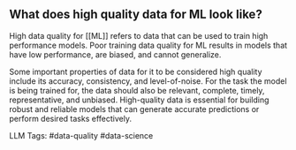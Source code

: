 **What does high quality data for ML look like?**
-------------------------------------------------

High data quality for [[ML]] refers to data that can be used to train high performance models. Poor training data quality for ML results in models that have low performance, are biased, and cannot generalize.

Some important properties of data for it to be considered high quality include its accuracy, consistency, and level-of-noise. For the task the model is being trained for, the data should also be relevant, complete, timely, representative, and unbiased. High-quality data is essential for building robust and reliable models that can generate accurate predictions or perform desired tasks effectively.


LLM Tags:  #data-quality  #data-science